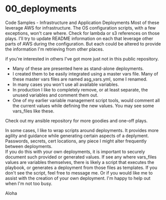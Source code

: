 # 00_deployments
Code Samples - Infrastructure and Application Deployments
Most of these leverage AWS for infrastructure.  The OS configuration scripts, with a few exceptions, won't care where.  Check for lambda or s3 references on those plays. I'll try to update README information on each that leverage other parts of AWS during the configuration.  But each could be altered to provide the information I'm retrieving from other places.

 if you're interested in others I've got more just not in this public repository.

- Many of these are presented here as stand-alone deployments.
- I created them to be easily integrated using a master vars file. Many of these master vars files are named asg_vars.yml, some I renamed.   
- In many cases you won't use all available variables.  
- In production I like to completely remove, or at least separate, the unused variables and comment them out.     
- One of my earlier variable management script tools, would comment all the current values while defining the new values.  You may see some vars_files like these.

Check out my ansible repository for more goodies and one-off plays.

In some cases, I like to wrap scripts around deployments.  It provides more agility and guidance while generating certain aspects of a deplyment. 
Passwords, secrets, cert locations, any piece I might alter frequently between deployments.  
If you do this with your own deployments, it is important to securely document such provided or generated values.  If see any where vars_files values are variables themselves, there is likely a script that executes the playbook, or generates a deployment from those files as templates.  If you don't see the script, feel free to message me. Or if you would like me to assist with the creation of your own deployment.  I'm happy to help out when I'm not too busy.

Aloha

